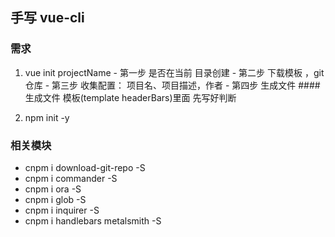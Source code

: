 ## 手写 vue-cli

### 需求
  1. vue init projectName
    - 第一步 是否在当前 目录创建
    - 第二步 下载模板 ，git 仓库
    - 第三步 收集配置： 项目名、项目描述，作者
    - 第四步 生成文件
    #### 生成文件
      模板(template  headerBars)里面  先写好判断

  2. npm init -y

### 相关模块
  - cnpm i download-git-repo -S
  - cnpm i commander -S
  - cnpm i ora -S
  - cnpm i glob -S
  - cnpm i inquirer -S
  - cnpm i handlebars metalsmith -S